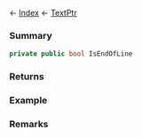 ← [Index](Api-Index) ← [TextPtr](VRage.Game.ModAPI.Ingame.Utilities.TextPtr)

### Summary

```csharp
private public bool IsEndOfLine
```

### Returns

### Example

### Remarks

